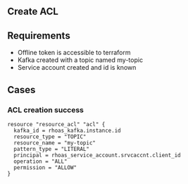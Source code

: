 ## Create ACL
## Requirements
 - Offline token is accessible to terraform
 - Kafka created with a topic named my-topic
 - Service account created and id is known

## Cases

### ACL creation success
```
resource "resource_acl" "acl" {
  kafka_id = rhoas_kafka.instance.id
  resource_type = "TOPIC"
  resource_name = "my-topic"
  pattern_type = "LITERAL"
  principal = rhoas_service_account.srvcaccnt.client_id
  operation = "ALL"
  permission = "ALLOW"  
}
```